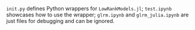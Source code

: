`init.py` defines Python wrappers for `LowRankModels.jl`; `test.ipynb` showcases how to use the wrapper; `glrm.ipynb` and `glrm_julia.ipynb` are just files for debugging and can be ignored.
